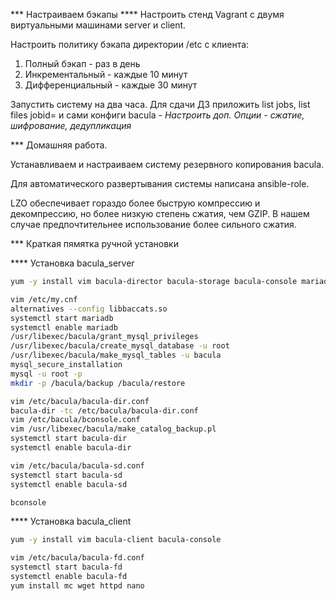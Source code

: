 *** Настраиваем бэкапы
**** Настроить стенд Vagrant с двумя виртуальными машинами server и client.

  Настроить политику бэкапа директории /etc с клиента:
1) Полный бэкап - раз в день
2) Инкрементальный - каждые 10 минут
3) Дифференциальный - каждые 30 минут

  Запустить систему на два часа. Для сдачи ДЗ приложить list jobs, list files jobid=<id> и сами конфиги bacula - *Настроить доп. Опции - сжатие, шифрование, дедупликация*

*** Домашняя работа.

  Устанавливаем и настраиваем систему резервного копирования bacula.

  Для автоматического развертывания системы написана ansible-role.

  LZO обеспечивает гораздо более быструю компрессию и декомпрессию, но более низкую степень сжатия, чем GZIP. В нашем случае предпочтительнее использование более сильного сжатия.

*** Краткая пямятка ручной установки

**** Установка bacula_server

```bash
yum -y install vim bacula-director bacula-storage bacula-console mariadb-server
```
```bash
vim /etc/my.cnf
alternatives --config libbaccats.so
systemctl start mariadb
systemctl enable mariadb
/usr/libexec/bacula/grant_mysql_privileges
/usr/libexec/bacula/create_mysql_database -u root
/usr/libexec/bacula/make_mysql_tables -u bacula
mysql_secure_installation
mysql -u root -p
mkdir -p /bacula/backup /bacula/restore
```
```bash
vim /etc/bacula/bacula-dir.conf
bacula-dir -tc /etc/bacula/bacula-dir.conf
vim /etc/bacula/bconsole.conf
vim /usr/libexec/bacula/make_catalog_backup.pl
systemctl start bacula-dir
systemctl enable bacula-dir
```
```bash
vim /etc/bacula/bacula-sd.conf
systemctl start bacula-sd
systemctl enable bacula-sd
```
```bash
bconsole
```
**** Установка bacula_client
```bash
yum -y install vim bacula-client bacula-console
```
```bash
vim /etc/bacula/bacula-fd.conf
systemctl start bacula-fd
systemctl enable bacula-fd
yum install mc wget httpd nano
```
